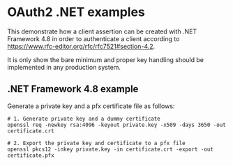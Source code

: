 # OAuth2 .NET examples

This demonstrate how a client assertion can be created with .NET Framework 4.8
in order to authenticate a client according to https://www.rfc-editor.org/rfc/rfc7521#section-4.2.

It is only show the bare minimum and proper key handling should be
implemented in any production system.

## .NET Framework 4.8 example

Generate a private key and a pfx certificate file as follows:

```
# 1. Generate private key and a dummy certificate
openssl req -newkey rsa:4096 -keyout private.key -x509 -days 3650 -out certificate.crt

# 2. Export the private key and certificate to a pfx file
openssl pkcs12 -inkey private.key -in certificate.crt -export -out certificate.pfx
```

